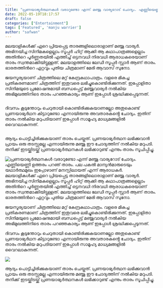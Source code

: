 ```yaml
---
title: "പ്രണയാഭ്യർത്ഥനകൾ വരാറുണ്ടോ എന്ന് മഞ്ജു വാര്യറോട് ചോദ്യം. എണ്ണിയെണ്ണി ഉത്തരം പറഞ് താരം. പല പകൽ മാന്യൻമാരുടെയും യഥാർത്ഥമുഖം ഇപ്പോഴാണ് മനസ്സിലായത് എന്ന് ആരാധകർ."
date: 2022-05-19T18:17:57
draft: false
categories: ["Entertainment"]
tags: ['Featured', 'manju warrier']
author: "safwan"
---
```


<!-- wp:paragraph -->
<p>മലയാളികൾക്ക് ഏറെ പ്രിയപ്പെട്ട താരങ്ങളിലൊരാളാണ് മഞ്ജു വാര്യർ. അഭിനയിച്ച സിനിമകളെല്ലാം സൂപ്പർ ഹിറ്റ് ആക്കി ആ കഥാപാത്രങ്ങളെല്ലാം അതിൻറെ പൂർണ്ണതയിൽ എത്തിച്ച് ഒട്ടനവധി നിരവധി ആരാധകരെയാണ് താരം സ്വന്തമാക്കിയിട്ടുള്ളത്. മലയാളത്തിലെ ലേഡീ സൂപ്പർ സ്റ്റാർ ആണ് താരം. ഭാരതത്തിൻറെ ഏറ്റവും പുതിയ ചിത്രമാണ് മേരി ആവാസ് സുനോ.</p>
<!-- /wp:paragraph -->

<!-- wp:paragraph -->
<p> ജയസൂര്യയാണ് ചിത്രത്തിലെ മറ്റ് കേന്ദ്രകഥാപാത്രം. വളരെ മികച്ച പ്രതികരണമാണ് ചിത്രത്തിന് ഇതുവരെ ലഭിച്ചുകൊണ്ടിരിക്കുന്നത്. ഇപ്പോളിതാ സിനിമയുടെ പ്രമോഷനുമായി ബന്ധപ്പെട്ട് മഞ്ജുവാര്യർ നൽകിയ അഭിമുഖത്തിനിടെ താരം പറഞ്ഞകാര്യം ആണ് ഇപ്പോൾ ശ്രദ്ധിക്കപ്പെടുന്നത്.</p>
<!-- /wp:paragraph -->

<!-- wp:image {"id":335258,"sizeSlug":"large"} -->
<figure class="wp-block-image size-large"><img src="https://cdn.boolokam.com/articles/2022/05/images-23-4.jpeg" alt="" class="wp-image-335258"/></figure>
<!-- /wp:image -->

<!-- wp:paragraph -->
<p> ദിവസം കൂടുന്തോറും ചെറുതായി കൊണ്ടിരിക്കുകയാണല്ലോ അതുകൊണ്ട് പ്രണയാഭ്യർഥന കിട്ടാറുണ്ടോ എന്നായിരുന്നു അവതാരകൻ്റെ ചോദ്യം. ഇതിന് താരം നൽകിയ മറുപടിയാണ് ഇപ്പോൾ സാമൂഹ്യ മാധ്യമങ്ങളിൽ വൈറലാകുന്നത്.</p>
<!-- /wp:paragraph -->

<!-- wp:image {"id":335259,"sizeSlug":"large"} -->
<figure class="wp-block-image size-large"><img src="https://cdn.boolokam.com/articles/2022/05/images-24-2.jpeg" alt="" class="wp-image-335259"/></figure>
<!-- /wp:image -->

<!-- wp:paragraph -->
<p>ആദ്യം പൊട്ടിച്ചിരിക്കുകയാണ് താരം ചെയ്തത്. പ്രണയാഭ്യർത്ഥന ലഭിക്കുവാൻ പ്രായം ഒരു തടസ്സമല്ല എന്നായിരുന്നു മഞ്ജു ഈ ചോദ്യത്തിന് നൽകിയ മറുപടി. തനിക്ക് ഇടയ്ക്കിടയ്ക്ക് പ്രണയാഭ്യർത്ഥനകൾ ലഭിക്കാറുണ്ട് എന്നും താരം സൂചിപ്പിച്ചു.</p>
<!-- /wp:paragraph -->


![പ്രണയാഭ്യർത്ഥനകൾ വരാറുണ്ടോ എന്ന് മഞ്ജു വാര്യറോട് ചോദ്യം. എണ്ണിയെണ്ണി ഉത്തരം പറഞ് താരം. പല പകൽ മാന്യൻമാരുടെയും യഥാർത്ഥമുഖം ഇപ്പോഴാണ് മനസ്സിലായത് എന്ന് ആരാധകർ.](https://cdn.boolokam.com/articles/2022/05/images-23-4.jpeg)മലയാളികൾക്ക് ഏറെ പ്രിയപ്പെട്ട താരങ്ങളിലൊരാളാണ് മഞ്ജു വാര്യർ. അഭിനയിച്ച സിനിമകളെല്ലാം സൂപ്പർ ഹിറ്റ് ആക്കി ആ കഥാപാത്രങ്ങളെല്ലാം അതിൻറെ പൂർണ്ണതയിൽ എത്തിച്ച് ഒട്ടനവധി നിരവധി ആരാധകരെയാണ് താരം സ്വന്തമാക്കിയിട്ടുള്ളത്. മലയാളത്തിലെ ലേഡീ സൂപ്പർ സ്റ്റാർ ആണ് താരം. ഭാരതത്തിൻറെ ഏറ്റവും പുതിയ ചിത്രമാണ് മേരി ആവാസ് സുനോ.

ജയസൂര്യയാണ് ചിത്രത്തിലെ മറ്റ് കേന്ദ്രകഥാപാത്രം. വളരെ മികച്ച പ്രതികരണമാണ് ചിത്രത്തിന് ഇതുവരെ ലഭിച്ചുകൊണ്ടിരിക്കുന്നത്. ഇപ്പോളിതാ സിനിമയുടെ പ്രമോഷനുമായി ബന്ധപ്പെട്ട് മഞ്ജുവാര്യർ നൽകിയ അഭിമുഖത്തിനിടെ താരം പറഞ്ഞകാര്യം ആണ് ഇപ്പോൾ ശ്രദ്ധിക്കപ്പെടുന്നത്.

ദിവസം കൂടുന്തോറും ചെറുതായി കൊണ്ടിരിക്കുകയാണല്ലോ അതുകൊണ്ട് പ്രണയാഭ്യർഥന കിട്ടാറുണ്ടോ എന്നായിരുന്നു അവതാരകൻ്റെ ചോദ്യം. ഇതിന് താരം നൽകിയ മറുപടിയാണ് ഇപ്പോൾ സാമൂഹ്യ മാധ്യമങ്ങളിൽ വൈറലാകുന്നത്.

![](https://cdn.boolokam.com/articles/2022/05/images-24-2.jpeg)

ആദ്യം പൊട്ടിച്ചിരിക്കുകയാണ് താരം ചെയ്തത്. പ്രണയാഭ്യർത്ഥന ലഭിക്കുവാൻ പ്രായം ഒരു തടസ്സമല്ല എന്നായിരുന്നു മഞ്ജു ഈ ചോദ്യത്തിന് നൽകിയ മറുപടി. തനിക്ക് ഇടയ്ക്കിടയ്ക്ക് പ്രണയാഭ്യർത്ഥനകൾ ലഭിക്കാറുണ്ട് എന്നും താരം സൂചിപ്പിച്ചു.

